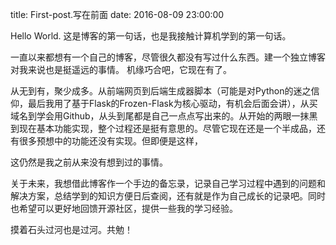 title: First-post.写在前面
date: 2016-08-09 23:00:00

Hello World. 这是博客的第一句话，也是我接触计算机学到的第一句话。

一直以来都想有一个自己的博客，尽管很久都没有写过什么东西。建一个独立博客对我来说也是挺遥远的事情。 机缘巧合吧，它现在有了。

从无到有，聚少成多。从前端网页到后端生成器脚本（可能是对Python的迷之信仰，最后我用了基于Flask的Frozen-Flask为核心驱动，有机会后面会讲），从买域名到学会用Github，从头到尾都是自己一点点写出来的。从开始的两眼一抹黑到现在基本功能实现，整个过程还是挺有意思的。尽管它现在还是一个半成品，还有很多预想中的功能还没有实现。但即便是这样，

这仍然是我之前从来没有想到过的事情。

关于未来，我想借此博客作一个手边的备忘录，记录自己学习过程中遇到的问题和解决方案，总结学到的知识方便日后查阅，还有就是作为自己成长的记录吧。同时也希望可以更好地回馈开源社区，提供一些我的学习经验。

摸着石头过河也是过河。共勉！


